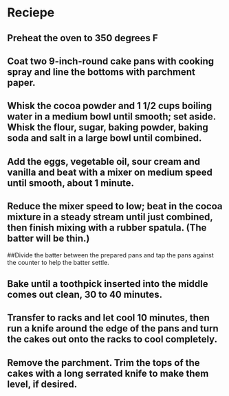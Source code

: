 # Reciepe

## Preheat the oven to 350 degrees F

## Coat two 9-inch-round cake pans with cooking spray and line the bottoms with parchment paper.

## Whisk the cocoa powder and 1 1/2 cups boiling water in a medium bowl until smooth; set aside. Whisk the flour, sugar, baking powder, baking soda and salt in a large bowl until combined. 

## Add the eggs, vegetable oil, sour cream and vanilla and beat with a mixer on medium speed until smooth, about 1 minute. 

## Reduce the mixer speed to low; beat in the cocoa mixture in a steady stream until just combined, then finish mixing with a rubber spatula. (The batter will be thin.)

##Divide the batter between the prepared pans and tap the pans against the counter to help the batter settle. 

## Bake until a toothpick inserted into the middle comes out clean, 30 to 40 minutes. 

## Transfer to racks and let cool 10 minutes, then run a knife around the edge of the pans and turn the cakes out onto the racks to cool completely.

## Remove the parchment. Trim the tops of the cakes with a long serrated knife to make them level, if desired.